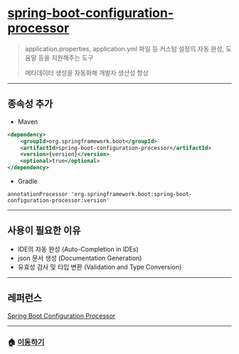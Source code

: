 # [spring-boot-configuration-processor](https://mvnrepository.com/artifact/org.springframework.boot/spring-boot-configuration-processor)

> application.properties, application.yml 파일 등 커스텀 설정의 자동 완성, 도움말 등을 지원해주는 도구
>
> 메타데이터 생성을 자동화해 개발자 생산성 향상

---

## 종속성 추가

* Maven

```xml
<dependency>
    <groupId>org.springframework.boot</groupId>
    <artifactId>spring-boot-configuration-processor</artifactId>
    <version>{version}</version>
    <optional>true</optional>
</dependency>
```

* Gradle

```Gradle
annotationProcessor 'org.springframework.boot:spring-boot-configuration-processor:version'
```

---

## 사용이 필요한 이유

* IDE의 자동 완성 (Auto-Completion in IDEs)
* json 문서 생성 (Documentation Generation)
* 유효성 검사 및 타입 변환 (Validation and Type Conversion)

---

## 레퍼런스

[Spring Boot Configuration Processor](https://jake-seo-dev.tistory.com/609)

---

### 🏠 [이동하기](../../../README.md)
